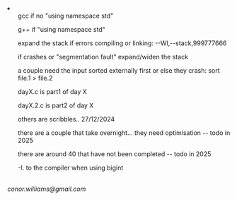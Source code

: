 <li>
<ul>gcc if no "using namespace std" </ul>
<ul>g++ if "using namespace std" </ul>
<ul>expand the stack if errors compiling or linking: --Wl,--stack,999777666 </ul>
<ul>if crashes or "segmentation fault" expand/widen the stack </ul>
<ul>a couple need the input sorted externally first or else they crash: sort file.1 > file.2 </ul>
<ul>dayX.c is part1 of day X </ul>
<ul>dayX.2.c is part2 of day X </ul>
<ul>others are scribbles.. 27/12/2024 </ul>
<ul>there are a couple that take overnight... they need optimisation -- todo in 2025</ul>
<ul> there are around 40 that have not been completed -- todo in 2025 </ul>
<ul> -I. to the compiler when using bigint </ul>
</li>
  <br>
<address>conor.williams@gmail.com</address><br>
